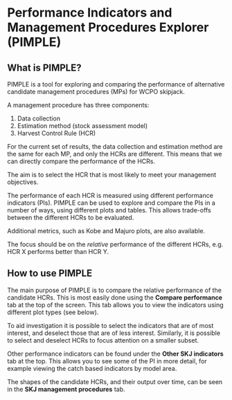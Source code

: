 # Performance Indicators and Management Procedures Explorer (PIMPLE)

## What is PIMPLE?

PIMPLE is a tool for exploring and comparing the performance of alternative candidate management procedures (MPs) for WCPO skipjack.

A management procedure has three components:

1. Data collection
2. Estimation method (stock assessment model)
3. Harvest Control Rule (HCR)

For the current set of results, the data collection and estimation method are the same for each MP, and only the HCRs are different.
This means that we can directly compare the performance of the HCRs.

The aim is to select the HCR that is most likely to meet your management objectives.

The performance of each HCR is measured using different performance indicators (PIs).
PIMPLE can be used to explore and compare the PIs in a number of ways, using different plots and tables.
This allows trade-offs between the different HCRs to be evaluated.

Additional metrics, such as Kobe and Majuro plots, are also available.

The focus should be on the *relative* performance of the different HCRs, e.g. HCR X performs better than HCR Y.

## How to use PIMPLE

The main purpose of PIMPLE is to compare the relative performance of the candidate HCRs. This is most easily done using the **Compare performance** tab at the top of the screen.
This tab allows you to view the indicators using different plot types (see below).

To aid investigation it is possible to select the indicators that are of most interest, and deselect those that are of less interest.
Similarly, it is possible to select and deselect HCRs to focus attention on a smaller subset.

Other performance indicators can be found under the **Other SKJ indicators** tab at the top.
This allows you to see some of the PI in more detail, for example viewing the catch based indicators by model area.

The shapes of the candidate HCRs, and their output over time, can be seen in the **SKJ management procedures** tab.
